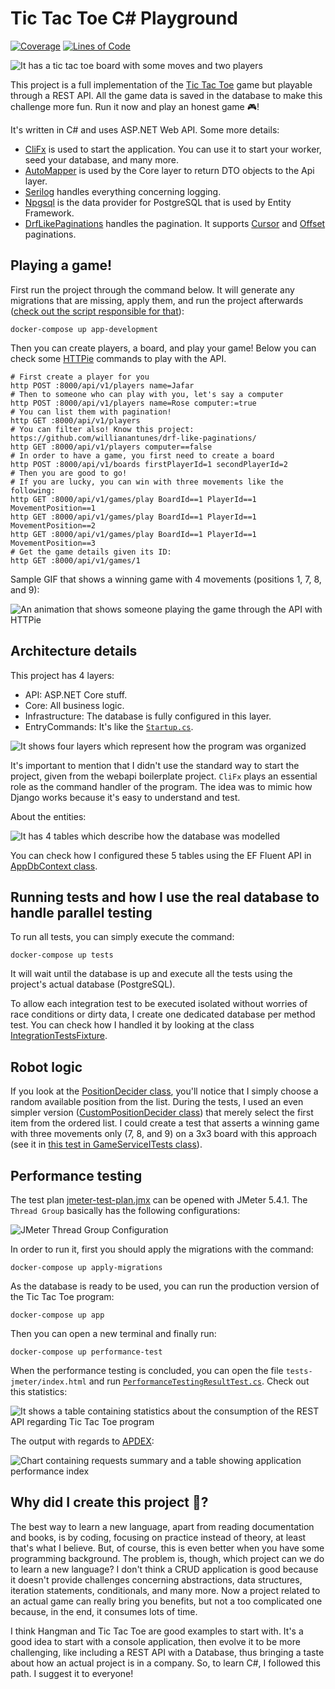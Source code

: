 # Tic Tac Toe C# Playground

[![Coverage](https://sonarcloud.io/api/project_badges/measure?project=willianantunes_tic-tac-toe-csharp-playground&metric=coverage)](https://sonarcloud.io/dashboard?id=willianantunes_tic-tac-toe-csharp-playground)
[![Lines of Code](https://sonarcloud.io/api/project_badges/measure?project=willianantunes_tic-tac-toe-csharp-playground&metric=ncloc)](https://sonarcloud.io/dashboard?id=willianantunes_tic-tac-toe-csharp-playground)

![It has a tic tac toe board with some moves and two players](docs/ttt-csharp-playground.png)

This project is a full implementation of the [Tic Tac Toe](https://en.wikipedia.org/wiki/Tic-tac-toe) game but playable through a REST API. All the game data is saved in the database to make this challenge more fun. Run it now and play an honest game 🎮!

It's written in C# and uses ASP.NET Web API. Some more details:

- [CliFx](https://github.com/Tyrrrz/CliFx) is used to start the application. You can use it to start your worker, seed your database, and many more.
- [AutoMapper](https://github.com/AutoMapper/AutoMapper) is used by the Core layer to return DTO objects to the Api layer.
- [Serilog](https://github.com/serilog/serilog) handles everything concerning logging.
- [Npgsql](https://github.com/npgsql/npgsql) is the data provider for PostgreSQL that is used by Entity Framework.
- [DrfLikePaginations](https://github.com/willianantunes/drf-like-paginations/) handles the pagination. It supports [Cursor](https://github.com/willianantunes/drf-like-paginations/blob/e40ab8c79ccec34c75dd3acf79c87e4023df0dbf/src/CursorPagination.cs) and [Offset](https://github.com/willianantunes/drf-like-paginations/blob/e40ab8c79ccec34c75dd3acf79c87e4023df0dbf/src/LimitOffsetPagination.cs) paginations.

## Playing a game!

First run the project through the command below. It will generate any migrations that are missing, apply them, and run the project afterwards ([check out the script responsible for that](scripts/start-web-development.sh)):

    docker-compose up app-development

Then you can create players, a board, and play your game! Below you can check some [HTTPie](https://httpie.io/) commands to play with the API.

```shell
# First create a player for you
http POST :8000/api/v1/players name=Jafar
# Then to someone who can play with you, let's say a computer
http POST :8000/api/v1/players name=Rose computer:=true
# You can list them with pagination!
http GET :8000/api/v1/players
# You can filter also! Know this project: https://github.com/willianantunes/drf-like-paginations/
http GET :8000/api/v1/players computer==false
# In order to have a game, you first need to create a board
http POST :8000/api/v1/boards firstPlayerId=1 secondPlayerId=2
# Then you are good to go!
# If you are lucky, you can win with three movements like the following:
http GET :8000/api/v1/games/play BoardId==1 PlayerId==1 MovementPosition==1
http GET :8000/api/v1/games/play BoardId==1 PlayerId==1 MovementPosition==2
http GET :8000/api/v1/games/play BoardId==1 PlayerId==1 MovementPosition==3
# Get the game details given its ID:
http GET :8000/api/v1/games/1
```

Sample GIF that shows a winning game with 4 movements (positions 1, 7, 8, and 9):

![An animation that shows someone playing the game through the API with HTTPie](docs/ttt-winning-game.gif)

## Architecture details

This project has 4 layers:

- API: ASP.NET Core stuff.
- Core: All business logic.
- Infrastructure: The database is fully configured in this layer.
- EntryCommands: It's like the [`Startup.cs`](https://docs.microsoft.com/en-us/aspnet/core/fundamentals/startup?view=aspnetcore-5.0#the-startup-class).

![It shows four layers which represent how the program was organized](docs/ttt-architecture.png) 

It's important to mention that I didn't use the standard way to start the project, given from the webapi boilerplate project. `CliFx` plays an essential role as the command handler of the program. The idea was to mimic how Django works because it's easy to understand and test.

About the entities:

![It has 4 tables which describe how the database was modelled](docs/ttt-entities.png)

You can check how I configured these 5 tables using the EF Fluent API in [AppDbContext class](https://github.com/willianantunes/tic-tac-toe-csharp-playground/blob/6d900c128a0032a9d1c9be03481a3c8825153024/src/Infrastructure/Database/AppDbContext.cs#L26-L32).

## Running tests and how I use the real database to handle parallel testing

To run all tests, you can simply execute the command:

    docker-compose up tests

It will wait until the database is up and execute all the tests using the project's actual database (PostgreSQL).

To allow each integration test to be executed isolated without worries of race conditions or dirty data, I create one dedicated database per method test. You can check how I handled it by looking at the class [IntegrationTestsFixture](https://github.com/willianantunes/tic-tac-toe-csharp-playground/blob/922d1dc5d902e8e9911864af06ff98f332a8ceb8/tests/Support/IntegrationTestsFixture.cs#L27-L54).

## Robot logic 

If you look at the [PositionDecider class](https://github.com/willianantunes/tic-tac-toe-csharp-playground/blob/c78d68642bced98161bbbfaffb8f8d871ffbc506/src/Core/Business/PositionDecider.cs#L13), you'll notice that I simply choose a random available position from the list. During the tests, I used an even simpler version ([CustomPositionDecider
 class](https://github.com/willianantunes/tic-tac-toe-csharp-playground/blob/157dc10375a19e0aa00bf209b27227b4fbdf560f/tests/Support/CustomPositionDecider.cs#L7)) that merely select the first item from the ordered list. I could create a test that asserts a winning game with three movements only (7, 8, and 9) on a 3x3 board with this approach (see it in [this test in GameServiceITests class](https://github.com/willianantunes/tic-tac-toe-csharp-playground/blob/ca91927d303706b65611ab9c5628945f70f9fdd8/tests/TicTacToeCSharpPlayground/Core/Services/GameServiceITests.cs#L203-L250)).

## Performance testing

The test plan [jmeter-test-plan.jmx](./tests/PerformanceTesting/jmeter-test-plan.jmx) can be opened with JMeter 5.4.1. The `Thread Group` basically has the following configurations:

![JMeter Thread Group Configuration](docs/ttt-jmeter-thread-group.png)

In order to run it, first you should apply the migrations with the command:

    docker-compose up apply-migrations

As the database is ready to be used, you can run the production version of the Tic Tac Toe program:

    docker-compose up app

Then you can open a new terminal and finally run:

    docker-compose up performance-test

When the performance testing is concluded, you can open the file `tests-jmeter/index.html` and run [`PerformanceTestingResultTest.cs`](./tests/PerformanceTesting/PerformanceTestingResultTest.cs). Check out this statistics:

![It shows a table containing statistics about the consumption of the REST API regarding Tic Tac Toe program](docs/ttt-jmeter-statistics.png)

The output with regards to [APDEX](https://en.wikipedia.org/wiki/Apdex):

![Chart containing requests summary and a table showing application performance index](docs/ttt-jmeter-apdex.png)

## Why did I create this project 🤔?

The best way to learn a new language, apart from reading documentation and books, is by coding, focusing on practice instead of theory, at least that's what I believe. But, of course, this is even better when you have some programming background. The problem is, though, which project can we do to learn a new language? I don't think a CRUD application is good because it doesn't provide challenges concerning abstractions, data structures, iteration statements, conditionals, and many more. Now a project related to an actual game can really bring you benefits, but not a too complicated one because, in the end, it consumes lots of time. 

I think Hangman and Tic Tac Toe are good examples to start with. It's a good idea to start with a console application, then evolve it to be more challenging, like including a REST API with a Database, thus bringing a taste about how an actual project is in a company. So, to learn C#, I followed this path. I suggest it to everyone!

